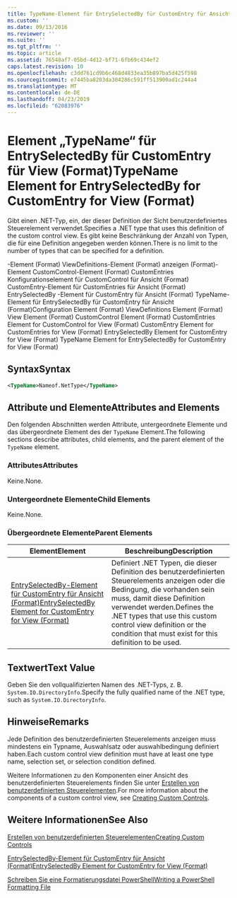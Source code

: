 ```yaml
---
title: TypeName-Element für EntrySelectedBy für CustomEntry für Ansicht (Format) | Microsoft-Dokumentation
ms.custom: ''
ms.date: 09/13/2016
ms.reviewer: ''
ms.suite: ''
ms.tgt_pltfrm: ''
ms.topic: article
ms.assetid: 76548af7-05bd-4d12-bf71-6fb69c434ef2
caps.latest.revision: 10
ms.openlocfilehash: c3dd761cd9b6c468d4833ea35b897ba5d425f598
ms.sourcegitcommit: e7445ba8203da304286c591ff513900ad1c244a4
ms.translationtype: MT
ms.contentlocale: de-DE
ms.lasthandoff: 04/23/2019
ms.locfileid: "62083976"
---
```

# <a name="typename-element-for-entryselectedby-for-customentry-for-view-format"></a><span data-ttu-id="f100f-102">Element „TypeName“ für EntrySelectedBy für CustomEntry für View (Format)</span><span class="sxs-lookup"><span data-stu-id="f100f-102">TypeName Element for EntrySelectedBy for CustomEntry for View (Format)</span></span>

<span data-ttu-id="f100f-103">Gibt einen .NET-Typ, ein, der dieser Definition der Sicht benutzerdefiniertes Steuerelement verwendet.</span><span class="sxs-lookup"><span data-stu-id="f100f-103">Specifies a .NET type that uses this definition of the custom control view.</span></span> <span data-ttu-id="f100f-104">Es gibt keine Beschränkung der Anzahl von Typen, die für eine Definition angegeben werden können.</span><span class="sxs-lookup"><span data-stu-id="f100f-104">There is no limit to the number of types that can be specified for a definition.</span></span>

<span data-ttu-id="f100f-105">-Element (Format) ViewDefinitions-Element (Format) anzeigen (Format)-Element CustomControl-Element (Format) CustomEntries Konfigurationselement für CustomControl für Ansicht (Format) CustomEntry-Element für CustomEntries für Ansicht (Format) EntrySelectedBy -Element für CustomEntry für Ansicht (Format) TypeName-Element für EntrySelectedBy für CustomEntry für Ansicht (Format)</span><span class="sxs-lookup"><span data-stu-id="f100f-105">Configuration Element (Format) ViewDefinitions Element (Format) View Element (Format) CustomControl Element (Format) CustomEntries Element for CustomControl for View (Format) CustomEntry Element for CustomEntries for View (Format) EntrySelectedBy Element for CustomEntry for View (Format) TypeName Element for EntrySelectedBy for CustomEntry for View (Format)</span></span>

## <a name="syntax"></a><span data-ttu-id="f100f-106">Syntax</span><span class="sxs-lookup"><span data-stu-id="f100f-106">Syntax</span></span>

```xml
<TypeName>Nameof.NetType</TypeName>
```

## <a name="attributes-and-elements"></a><span data-ttu-id="f100f-107">Attribute und Elemente</span><span class="sxs-lookup"><span data-stu-id="f100f-107">Attributes and Elements</span></span>

<span data-ttu-id="f100f-108">Den folgenden Abschnitten werden Attribute, untergeordnete Elemente und das übergeordnete Element des der `TypeName` Element.</span><span class="sxs-lookup"><span data-stu-id="f100f-108">The following sections describe attributes, child elements, and the parent element of the `TypeName` element.</span></span>

### <a name="attributes"></a><span data-ttu-id="f100f-109">Attributes</span><span class="sxs-lookup"><span data-stu-id="f100f-109">Attributes</span></span>

<span data-ttu-id="f100f-110">Keine.</span><span class="sxs-lookup"><span data-stu-id="f100f-110">None.</span></span>

### <a name="child-elements"></a><span data-ttu-id="f100f-111">Untergeordnete Elemente</span><span class="sxs-lookup"><span data-stu-id="f100f-111">Child Elements</span></span>

<span data-ttu-id="f100f-112">Keine.</span><span class="sxs-lookup"><span data-stu-id="f100f-112">None.</span></span>

### <a name="parent-elements"></a><span data-ttu-id="f100f-113">Übergeordnete Elemente</span><span class="sxs-lookup"><span data-stu-id="f100f-113">Parent Elements</span></span>

|<span data-ttu-id="f100f-114">Element</span><span class="sxs-lookup"><span data-stu-id="f100f-114">Element</span></span>|<span data-ttu-id="f100f-115">Beschreibung</span><span class="sxs-lookup"><span data-stu-id="f100f-115">Description</span></span>|
|-------------|-----------------|
|[<span data-ttu-id="f100f-116">EntrySelectedBy-Element für CustomEntry für Ansicht (Format)</span><span class="sxs-lookup"><span data-stu-id="f100f-116">EntrySelectedBy Element for CustomEntry for View (Format)</span></span>](./entryselectedby-element-for-customentry-for-customcontrol-for-view-format.md)|<span data-ttu-id="f100f-117">Definiert .NET Typen, die dieser Definition des benutzerdefinierten Steuerelements anzeigen oder die Bedingung, die vorhanden sein muss, damit diese Definition verwendet werden.</span><span class="sxs-lookup"><span data-stu-id="f100f-117">Defines the .NET types that use this custom control view definition or the condition that must exist for this definition to be used.</span></span>|

## <a name="text-value"></a><span data-ttu-id="f100f-118">Textwert</span><span class="sxs-lookup"><span data-stu-id="f100f-118">Text Value</span></span>

<span data-ttu-id="f100f-119">Geben Sie den vollqualifizierten Namen des .NET-Typs, z. B. `System.IO.DirectoryInfo`.</span><span class="sxs-lookup"><span data-stu-id="f100f-119">Specify the fully qualified name of the .NET type, such as `System.IO.DirectoryInfo`.</span></span>

## <a name="remarks"></a><span data-ttu-id="f100f-120">Hinweise</span><span class="sxs-lookup"><span data-stu-id="f100f-120">Remarks</span></span>

<span data-ttu-id="f100f-121">Jede Definition des benutzerdefinierten Steuerelements anzeigen muss mindestens ein Typname, Auswahlsatz oder auswahlbedingung definiert haben.</span><span class="sxs-lookup"><span data-stu-id="f100f-121">Each custom control view definition must have at least one type name, selection set, or selection condition defined.</span></span>

<span data-ttu-id="f100f-122">Weitere Informationen zu den Komponenten einer Ansicht des benutzerdefinierten Steuerelements finden Sie unter [Erstellen von benutzerdefinierten Steuerelementen](./creating-custom-controls.md).</span><span class="sxs-lookup"><span data-stu-id="f100f-122">For more information about the components of a custom control view, see [Creating Custom Controls](./creating-custom-controls.md).</span></span>

## <a name="see-also"></a><span data-ttu-id="f100f-123">Weitere Informationen</span><span class="sxs-lookup"><span data-stu-id="f100f-123">See Also</span></span>

[<span data-ttu-id="f100f-124">Erstellen von benutzerdefinierten Steuerelementen</span><span class="sxs-lookup"><span data-stu-id="f100f-124">Creating Custom Controls</span></span>](./creating-custom-controls.md)

[<span data-ttu-id="f100f-125">EntrySelectedBy-Element für CustomEntry für Ansicht (Format)</span><span class="sxs-lookup"><span data-stu-id="f100f-125">EntrySelectedBy Element for CustomEntry for View (Format)</span></span>](./entryselectedby-element-for-customentry-for-customcontrol-for-view-format.md)

[<span data-ttu-id="f100f-126">Schreiben Sie eine Formatierungsdatei PowerShell</span><span class="sxs-lookup"><span data-stu-id="f100f-126">Writing a PowerShell Formatting File</span></span>](./writing-a-powershell-formatting-file.md)
